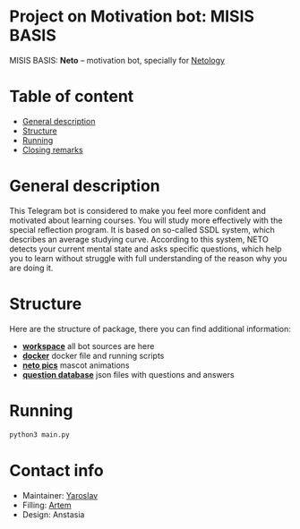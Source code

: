 # Project on Motivation bot: MISIS BASIS

MISIS BASIS: **Neto** – motivation bot, specially for [Netology](https://netology.ru)

# Table of content
-  [General description](#general-description)
-  [Structure](#struct)
-  [Running](#running)
-  [Closing remarks](#contact)

# General description <a name="general-description"></a>
This Telegram bot is considered to make you feel more confident and motivated about learning courses.
You will study more effectively with the special reflection program.
It is based on so-called SSDL system, which describes an average studying curve.
According to this system, NETO detects your current mental state and asks specific questions,
which help you to learn without struggle with full understanding of the reason
why you are doing it.
# Structure <a name="struct"></a>
Here are the structure of package, there you can find additional information:
- [**workspace**](workspace) all bot sources are here
- [**docker**](docker) docker file and running scripts
- [**neto pics**](workspace/neto_pics) mascot animations
- [**question database**](workspace/question_base) json files with questions and answers

# Running <a name="running"></a>
```bash
python3 main.py
```
# Contact info <a name="contact"></a>
- Maintainer: [Yaroslav](https://github.com/atokagzx)
- Filling: [Artem](https://github.com/cymdaspec)
- Design: Anstasia

